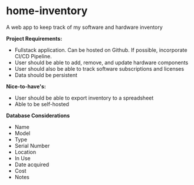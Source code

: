 # home-inventory
A web app to keep track of my software and hardware inventory

**Project Requirements:**

-   Fullstack application. Can be hosted on Github. If possible, incorporate CI/CD Pipeline.
-   User should be able to add, remove, and update hardware components
-   User should also be able to track software subscriptions and licenses
-   Data should be persistent

**Nice-to-have's:**

-   User should be able to export inventory to a spreadsheet
-   Able to be self-hosted

**Database Considerations**

- Name
- Model
- Type
- Serial Number
- Location
- In Use
- Date acquired
- Cost
- Notes

